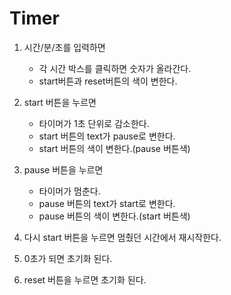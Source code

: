 # Timer

1. 시간/분/초를 입력하면

    - 각 시간 박스를 클릭하면 숫자가 올라간다.
    - start버튼과 reset버튼의 색이 변한다.

2. start 버튼을 누르면

    - 타이머가 1초 단위로 감소한다.
    - start 버튼의 text가 pause로 변한다.
    - start 버튼의 색이 변한다.(pause 버튼색)

3. pause 버튼을 누르면

    - 타이머가 멈춘다.
    - pause 버튼의 text가 start로 변한다.
    - pause 버튼의 색이 변한다.(start 버튼색)

4. 다시 start 버튼을 누르면 멈췄던 시간에서 재시작한다.

5. 0초가 되면 초기화 된다.

6. reset 버튼을 누르면 초기화 된다.
